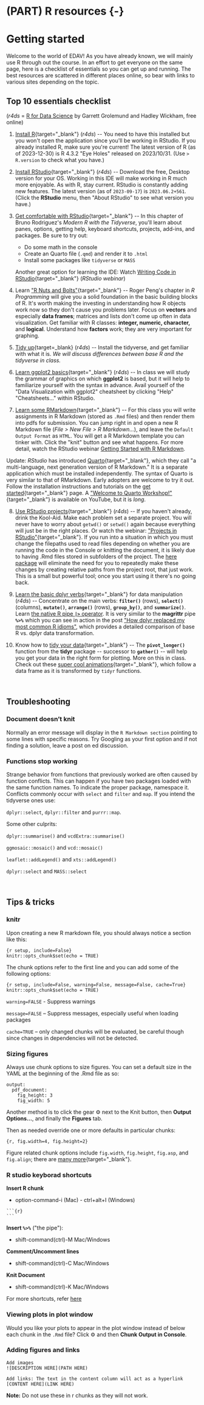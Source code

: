 # (PART) R resources {-}

# Getting started

Welcome to the world of EDAV! As you have already known, we will mainly use R through out the course. In an effort to get everyone on the same page, here is a checklist of essentials so you can get up and running. The best resources are scattered in different places online, so bear with links to various sites depending on the topic.

## Top 10 essentials checklist

(*r4ds* = [R for Data Science](https://r4ds.had.co.nz/) by Garrett Grolemund and Hadley Wickham, free online)




1. [Install R](https://r4ds.had.co.nz/introduction.html#r){target="_blank"} (*r4ds*) -- You need to have this installed but you won't open the application since you'll be working in RStudio. If you already installed R, make sure you're current! The latest version of R (as of 2023-12-30) is R 4.3.2 "Eye Holes" released on 2023/10/31. (Use `> R.version` to check what you have.)

2. [Install RStudio](https://r4ds.had.co.nz/introduction.html#rstudio){target="_blank"} (*r4ds*) -- Download the free, Desktop version for your OS. Working in this IDE will make working in R much more enjoyable. As with R, stay current. RStudio is constantly adding new features. The latest version (as of `2023-09-17`) is `2023.06.2+561`. (Click the **RStudio** menu, then "About RStudio" to see what version you have.)

3. [Get comfortable with RStudio](https://b-rodrigues.github.io/modern_R/getting-to-know-rstudio.html){target="_blank"} -- In this chapter of Bruno Rodriguez's *Modern R with the Tidyverse*, you'll learn about panes, options, getting help, keyboard shortcuts, projects, add-ins, and packages. Be sure to try out:

    - Do some math in the console
    - Create an Quarto file (`.qmd`) and render it to `.html`
    - Install some packages like `tidyverse` or `MASS`

    Another great option for learning the IDE: Watch [Writing Code in RStudio](https://rstudio.com/resources/webinars/programming-part-1-writing-code-in-rstudio/){target="_blank"} (*RStudio webinar*)

4. Learn ["R Nuts and Bolts"](https://bookdown.org/rdpeng/rprogdatascience/r-nuts-and-bolts.html){target="_blank"} -- Roger Peng's chapter in *R Programming* will give you a solid foundation in the basic building blocks of R. It's worth making the investing in understanding how R objects work now so they don't cause you problems later. Focus on **vectors** and especially **data frames**; matrices and lists don't come up often in data visualization.  Get familiar with R classes: **integer, numeric, character,** and **logical**. Understand how **factors** work; they are very important for graphing.

5. [Tidy up](https://r4ds.had.co.nz/introduction.html#the-tidyverse){target=_blank} (*r4ds*) -- Install the tidyverse, and get familiar with what it is. *We will discuss differences between base R and the tidyverse in class.*

6. [Learn ggplot2 basics](https://r4ds.had.co.nz/data-visualisation.html){target="_blank"} (*r4ds*) -- In class we will study the grammar of graphics on which **ggplot2** is based, but it will help to familiarize yourself with the syntax in advance. Avail yourself of the "Data Visualization with ggplot2" cheatsheet by clicking "Help" "Cheatsheets..." within RStudio.

7. [Learn some RMarkdown](https://rmarkdown.rstudio.com/articles_intro.html){target="_blank"} -- For this class you will write assignments in R Markdown (stored as `.Rmd` files) and then render them into pdfs for submission. You can jump right in and open a new R Markdown file (*File > New File > R Markdown...*), and leave the `Default Output Format` as `HTML`. You will get a R Markdown template you can tinker with. Click the "knit" button and see what happens. For more detail, watch the RStudio webinar [Getting Started with R Markdown](https://resources.rstudio.com/the-essentials-of-data-science/getting-started-with-r-markdown-60-02).

Update: *RStudio* has introduced [Quarto](https://quarto.org/docs/computations/r.html){target="_blank"}, which they call "a multi-language, next generation version of R Markdown." It is a separate application which must be installed independently. The syntax of Quarto is very similar to that of RMarkdown. Early adopters are welcome to try it out. Follow the installation instructions and tutorials on the [get started](https://quarto.org/docs/get-started/){target="_blank"} page. A ["Welcome to Quarto Workshop!"](https://www.youtube.com/watch?v=yvi5uXQMvu4){target="_blank"} is available on YouTube, but it is *long*.

8. [Use RStudio projects](https://r4ds.had.co.nz/workflow-projects.html){target="_blank"} (*r4ds*) -- If you haven't already, drink the Kool-Aid. Make each problem set a separate project. You will never have to worry about `getwd()` or `setwd()` again because everything will just be in the right places. Or watch the webinar: ["Projects in RStudio"](https://resources.rstudio.com/wistia-rstudio-essentials-2/rstudioessentialsmanagingpart1-2){target="_blank"}. If you run into a situation in which you must change the filepaths used to read files depending on whether you are running the code in the Console or knitting the document, it is likely due to having .Rmd files stored in subfolders of the project. The [here package](https://here.r-lib.org/) will eliminate the need for you to repeatedly make these changes by creating relative paths from the project root, that just work. This is a small but powerful tool; once you start using it there's no going back.

9. [Learn the basic dplyr verbs](https://r4ds.had.co.nz/transform.html){target="_blank"} for data manipulation (*r4ds*) -- Concentrate on the main verbs: **`filter()`** (rows), **`select()`** (columns), **`mutate()`**, **`arrange()`** (rows), **`group_by()`**, and **`summarize()`**. Learn [the native R pipe **`|>`** operator](https://www.tidyverse.org/blog/2023/04/base-vs-magrittr-pipe/). It is very similar to the **magrittr** pipe **`%>%`** which you can see in action in the post ["How dplyr replaced my most common R idioms"](https://www.r-bloggers.com/2014/02/how-dplyr-replaced-my-most-common-r-idioms/), which provides a detailed comparison of base R vs. dplyr data transformation.

10. Know how to [tidy your data](https://r4ds.had.co.nz/tidy-data.html){target="_blank"} -- The **`pivot_longer()`** function from the **tidyr** package -- successor to **`gather()`** -- will help you get your data in the right form for plotting.  More on this in class. Check out these [super cool animations](https://github.com/gadenbuie/tidyexplain){target="_blank"}, which follow a data frame as it is transformed by `tidyr` functions.

<br>

## Troubleshooting

### Document doesn’t knit

Normally an error message will display in the `R Markdown section` pointing to some lines with specific reasons. Try Googling as your first option and if not finding a solution, leave a post on ed discussion.

### Functions stop working

Strange behavior from functions that previously worked are often caused by function conflicts. This can happen if you have two packages loaded with the same function names. To indicate the proper package, namespace it. Conflicts commonly occur with `select` and `filter` and `map`. If you intend the tidyverse ones use:

`dplyr::select`, `dplyr::filter` and `purrr::map`.

Some other culprits:

`dplyr::summarise()` and `vcdExtra::summarise()`

`ggmosaic::mosaic()` and `vcd::mosaic()`

`leaflet::addLegend()` and `xts::addLegend()`

`dplyr::select` and `MASS::select`

<br>

## Tips & tricks

### knitr

Upon creating a new R markdown file, you should always notice a section like this:

```
{r setup, include=False}
knitr::opts_chunk$set(echo = TRUE)
```

The chunk options refer to the first line and you can add some of the following options:

```
{r setup, include=False, warning=False, message=False, cache=True}
knitr::opts_chunk$set(echo = TRUE)
```
`warning=FALSE` - Suppress warnings

`message=FALSE` – Suppress messages, especially useful when loading packages

`cache=TRUE` – only changed chunks will be evaluated, be careful though since changes in dependencies will not be detected.

### Sizing figures

Always use chunk options to size figures.  You can set a default size in the YAML at the beginning of the .Rmd file as so:

```
output:
  pdf_document:
    fig_height: 3
    fig_width: 5
```

Another method is to click the gear ⚙️ next to the Knit button, then  **Output Options...**, and finally the **Figures** tab.

Then as needed override one or more defaults in particular chunks:

`{r, fig.width=4, fig.height=2}`


Figure related chunk options include `fig.width`, `fig.height`, `fig.asp`, and `fig.align`; there are [many more](https://yihui.name/knitr/options/#plots){target="_blank"}.

### R studio keyborad shortcuts

**Insert R chunk**
- option-command-i  (Mac) - ctrl+alt+I  (Windows)


````
```{r}
```
````

**Insert `%>%`**   ("the pipe"):

- shift-command(ctrl)-M  Mac/Windows

**Comment/Uncomment lines**

- shift-command(ctrl)-C Mac/Windows

**Knit Document**

- shift-command(ctrl)-K  Mac/Windows

For more shortcuts, refer [here](https://support.rstudio.com/hc/en-us/articles/200711853-Keyboard-Shortcuts-in-the-RStudio-IDE)

### Viewing plots in plot window

Would you like your plots to appear in the plot window instead of below each chunk in the `.Rmd` file? Click ⚙️ and then  <i class="fas fa-check"></i> **Chunk Output in Console**.

### Adding figures and links

```
Add images
![DESCRIPTION HERE](PATH HERE)

Add links: The text in the content column will act as a hyperlink
[CONTENT HERE](LINK HERE)   
```

**Note:** Do not use these in r chunks as they will not work.



